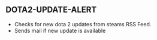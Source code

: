 ## DOTA2-UPDATE-ALERT
- Checks for new dota 2 updates from steams RSS Feed.
- Sends mail if new update is available